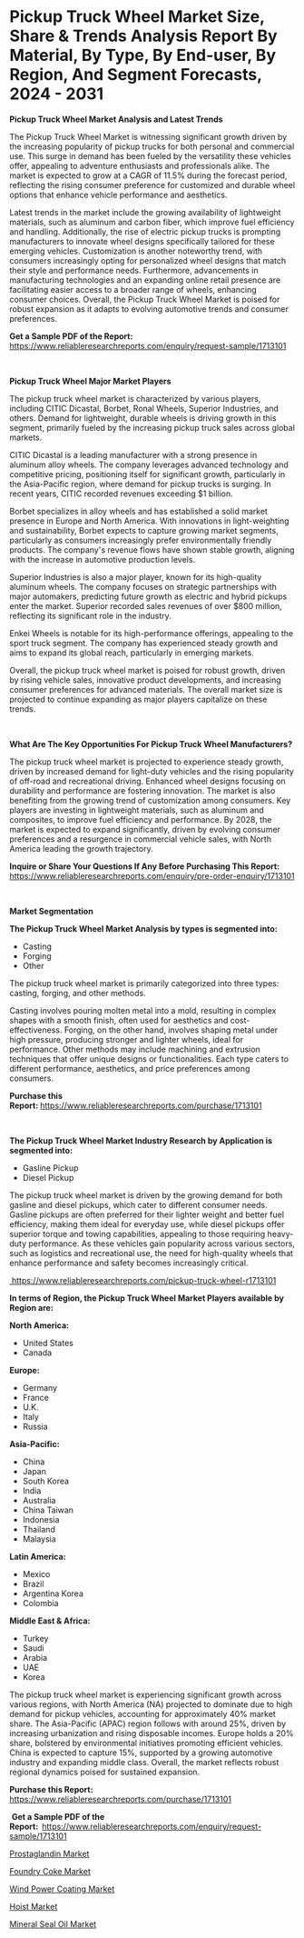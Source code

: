 <p><h1>Pickup Truck Wheel Market Size, Share & Trends Analysis Report By Material, By Type, By End-user, By Region, And Segment Forecasts, 2024 - 2031</h1></p><p><strong>Pickup Truck Wheel Market Analysis and Latest Trends</strong></p>
<p><p>The Pickup Truck Wheel Market is witnessing significant growth driven by the increasing popularity of pickup trucks for both personal and commercial use. This surge in demand has been fueled by the versatility these vehicles offer, appealing to adventure enthusiasts and professionals alike. The market is expected to grow at a CAGR of 11.5% during the forecast period, reflecting the rising consumer preference for customized and durable wheel options that enhance vehicle performance and aesthetics.</p><p>Latest trends in the market include the growing availability of lightweight materials, such as aluminum and carbon fiber, which improve fuel efficiency and handling. Additionally, the rise of electric pickup trucks is prompting manufacturers to innovate wheel designs specifically tailored for these emerging vehicles. Customization is another noteworthy trend, with consumers increasingly opting for personalized wheel designs that match their style and performance needs. Furthermore, advancements in manufacturing technologies and an expanding online retail presence are facilitating easier access to a broader range of wheels, enhancing consumer choices. Overall, the Pickup Truck Wheel Market is poised for robust expansion as it adapts to evolving automotive trends and consumer preferences.</p></p>
<p><strong>Get a Sample PDF of the Report:&nbsp;</strong> <a href="https://www.reliableresearchreports.com/enquiry/request-sample/1713101?utm_campaign=1738&utm_medium=2&utm_source=Github&utm_content=ia&utm_term=22102024&utm_id=pickup-truck-wheel">https://www.reliableresearchreports.com/enquiry/request-sample/1713101</a></p>
<p>&nbsp;</p>
<p><strong>Pickup Truck Wheel Major Market Players</strong></p>
<p><p>The pickup truck wheel market is characterized by various players, including CITIC Dicastal, Borbet, Ronal Wheels, Superior Industries, and others. Demand for lightweight, durable wheels is driving growth in this segment, primarily fueled by the increasing pickup truck sales across global markets.</p><p>CITIC Dicastal is a leading manufacturer with a strong presence in aluminum alloy wheels. The company leverages advanced technology and competitive pricing, positioning itself for significant growth, particularly in the Asia-Pacific region, where demand for pickup trucks is surging. In recent years, CITIC recorded revenues exceeding $1 billion.</p><p>Borbet specializes in alloy wheels and has established a solid market presence in Europe and North America. With innovations in light-weighting and sustainability, Borbet expects to capture growing market segments, particularly as consumers increasingly prefer environmentally friendly products. The company's revenue flows have shown stable growth, aligning with the increase in automotive production levels.</p><p>Superior Industries is also a major player, known for its high-quality aluminum wheels. The company focuses on strategic partnerships with major automakers, predicting future growth as electric and hybrid pickups enter the market. Superior recorded sales revenues of over $800 million, reflecting its significant role in the industry.</p><p>Enkei Wheels is notable for its high-performance offerings, appealing to the sport truck segment. The company has experienced steady growth and aims to expand its global reach, particularly in emerging markets.</p><p>Overall, the pickup truck wheel market is poised for robust growth, driven by rising vehicle sales, innovative product developments, and increasing consumer preferences for advanced materials. The overall market size is projected to continue expanding as major players capitalize on these trends.</p></p>
<p>&nbsp;</p>
<p><strong>What Are The Key Opportunities For Pickup Truck Wheel Manufacturers?</strong></p>
<p><p>The pickup truck wheel market is projected to experience steady growth, driven by increased demand for light-duty vehicles and the rising popularity of off-road and recreational driving. Enhanced wheel designs focusing on durability and performance are fostering innovation. The market is also benefiting from the growing trend of customization among consumers. Key players are investing in lightweight materials, such as aluminum and composites, to improve fuel efficiency and performance. By 2028, the market is expected to expand significantly, driven by evolving consumer preferences and a resurgence in commercial vehicle sales, with North America leading the growth trajectory.</p></p>
<p><strong>Inquire or Share Your Questions If Any Before Purchasing This Report:</strong> <a href="https://www.reliableresearchreports.com/enquiry/pre-order-enquiry/1713101?utm_campaign=1738&utm_medium=2&utm_source=Github&utm_content=ia&utm_term=22102024&utm_id=pickup-truck-wheel">https://www.reliableresearchreports.com/enquiry/pre-order-enquiry/1713101</a></p>
<p>&nbsp;</p>
<p><strong>Market Segmentation</strong></p>
<p><strong>The Pickup Truck Wheel Market Analysis by types is segmented into:</strong></p>
<p><ul><li>Casting</li><li>Forging</li><li>Other</li></ul></p>
<p><p>The pickup truck wheel market is primarily categorized into three types: casting, forging, and other methods. </p><p>Casting involves pouring molten metal into a mold, resulting in complex shapes with a smooth finish, often used for aesthetics and cost-effectiveness. Forging, on the other hand, involves shaping metal under high pressure, producing stronger and lighter wheels, ideal for performance. Other methods may include machining and extrusion techniques that offer unique designs or functionalities. Each type caters to different performance, aesthetics, and price preferences among consumers.</p></p>
<p><strong>Purchase this Report:&nbsp;</strong><a href="https://www.reliableresearchreports.com/purchase/1713101?utm_campaign=1738&utm_medium=2&utm_source=Github&utm_content=ia&utm_term=22102024&utm_id=pickup-truck-wheel">https://www.reliableresearchreports.com/purchase/1713101</a></p>
<p>&nbsp;</p>
<p><strong>The Pickup Truck Wheel Market Industry Research by Application is segmented into:</strong></p>
<p><ul><li>Gasline Pickup</li><li>Diesel Pickup</li></ul></p>
<p><p>The pickup truck wheel market is driven by the growing demand for both gasline and diesel pickups, which cater to different consumer needs. Gasline pickups are often preferred for their lighter weight and better fuel efficiency, making them ideal for everyday use, while diesel pickups offer superior torque and towing capabilities, appealing to those requiring heavy-duty performance. As these vehicles gain popularity across various sectors, such as logistics and recreational use, the need for high-quality wheels that enhance performance and safety becomes increasingly critical.</p></p>
<p><a href="https://www.reliableresearchreports.com/pickup-truck-wheel-r1713101?utm_campaign=1738&utm_medium=2&utm_source=Github&utm_content=ia&utm_term=22102024&utm_id=pickup-truck-wheel">&nbsp;https://www.reliableresearchreports.com/pickup-truck-wheel-r1713101</a></p>
<p><strong>In terms of Region, the Pickup Truck Wheel Market Players available by Region are:</strong></p>
<p>
    <p> <strong> North America: </strong>
        <ul>
            <li>United States</li>
            <li>Canada</li>
        </ul>
        </p> 
    <p> <strong> Europe: </strong>
        <ul>
            <li>Germany</li>
            <li>France</li>
            <li>U.K.</li>
            <li>Italy</li>
            <li>Russia</li>
        </ul>
        </p> 
    <p> <strong> Asia-Pacific: </strong>
        <ul>
            <li>China</li>
            <li>Japan</li>
            <li>South Korea</li>
            <li>India</li>
            <li>Australia</li>
            <li>China Taiwan</li>
            <li>Indonesia</li>
            <li>Thailand</li>
            <li>Malaysia</li>
        </ul>
        </p> 
    <p> <strong> Latin America: </strong>
        <ul>
            <li>Mexico</li>
            <li>Brazil</li>
            <li>Argentina Korea</li>
            <li>Colombia</li>
        </ul>
        </p> 
    <p> <strong> Middle East & Africa: </strong>
        <ul>
            <li>Turkey</li>
            <li>Saudi</li>
            <li>Arabia</li>
            <li>UAE</li>
            <li>Korea</li>
        </ul>
    </p>
    </p>
<p><p>The pickup truck wheel market is experiencing significant growth across various regions, with North America (NA) projected to dominate due to high demand for pickup vehicles, accounting for approximately 40% market share. The Asia-Pacific (APAC) region follows with around 25%, driven by increasing urbanization and rising disposable incomes. Europe holds a 20% share, bolstered by environmental initiatives promoting efficient vehicles. China is expected to capture 15%, supported by a growing automotive industry and expanding middle class. Overall, the market reflects robust regional dynamics poised for sustained expansion.</p></p>
<p><strong>Purchase this Report: </strong><a href="https://www.reliableresearchreports.com/purchase/1713101?utm_campaign=1738&utm_medium=2&utm_source=Github&utm_content=ia&utm_term=22102024&utm_id=pickup-truck-wheel">https://www.reliableresearchreports.com/purchase/1713101</a></p>
<p>&nbsp;<strong>Get a Sample PDF of the Report:&nbsp;&nbsp;</strong><a href="https://www.reliableresearchreports.com/enquiry/request-sample/1713101?utm_campaign=1738&utm_medium=2&utm_source=Github&utm_content=ia&utm_term=22102024&utm_id=pickup-truck-wheel">https://www.reliableresearchreports.com/enquiry/request-sample/1713101</a></p>
<p><strong></strong></p>
<p><p><a href="https://www.linkedin.com/pulse/evaluating-prostaglandin-market-trends-growth-opportunities-snykc?utm_campaign=1738&utm_medium=2&utm_source=Github&utm_content=ia&utm_term=22102024&utm_id=pickup-truck-wheel">Prostaglandin Market</a></p><p><a href="https://www.linkedin.com/pulse/regulatory-landscape-its-influence-global-foundry-coke-9zeqe?utm_campaign=1738&utm_medium=2&utm_source=Github&utm_content=ia&utm_term=22102024&utm_id=pickup-truck-wheel">Foundry Coke Market</a></p><p><a href="https://www.linkedin.com/pulse/insights-wind-power-coating-market-players-size-geographical-lecnc?utm_campaign=1738&utm_medium=2&utm_source=Github&utm_content=ia&utm_term=22102024&utm_id=pickup-truck-wheel">Wind Power Coating Market</a></p><p><a href="https://www.linkedin.com/pulse/digital-transformation-hoist-industry-market-opportunities-wcqac?utm_campaign=1738&utm_medium=2&utm_source=Github&utm_content=ia&utm_term=22102024&utm_id=pickup-truck-wheel">Hoist Market</a></p><p><a href="https://github.com/sakalstgliemsk/Market-Research-Report-List-1/blob/main/mineral-seal-oil-market.md?utm_campaign=1738&utm_medium=2&utm_source=Github&utm_content=ia&utm_term=22102024&utm_id=pickup-truck-wheel">Mineral Seal Oil Market</a></p></p>